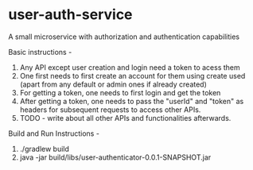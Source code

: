 # user-auth-service
A small microservice with authorization and authentication capabilities

Basic instructions - 
1. Any API except user creation and login need a token to acess them
2. One first needs to first create an account for them using create used (apart from any default or admin ones if already created)
3. For getting a token, one needs to first login and get the token
4. After getting a token, one needs to pass the "userId" and "token" as headers for subsequent requests to access other APIs.
5. TODO - write about all other APIs and functionalities afterwards.

Build and Run Instructions -
1. ./gradlew build
2. java -jar build/libs/user-authenticator-0.0.1-SNAPSHOT.jar
